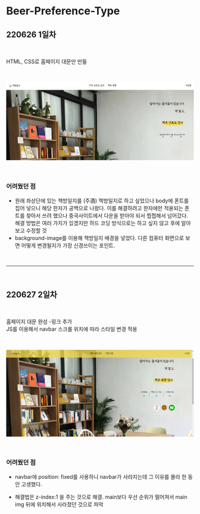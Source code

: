 # Beer-Preference-Type

## 220626 1일차

<br>

HTML, CSS로 홈페이지 대문만 만듦

<br>

![image description](./md/220626.png)

<br>

### 어려웠던 점

- 원래 좌상단에 있는 책방일지를 (주酒) 책방일지로 하고 싶었으나 body에 폰트를 집어 넣으니 해당 한자가 공백으로 나왔다.
  이를 해결하려고 한자에만 적용되는 폰트를 찾아서 쓰려 했으나 중국사이트에서 다운을 받아야 되서 찝찝해서 넘어갔다. 해결 방법은 여러 가지가 있겠지만 하드 코딩 방식으로는 하고 싶지 않고 후에 알아 보고 수정할 것
- background-image를 이용해 책방일지 배경을 넣었다. 다른 컴퓨터 화면으로 보면 어떻게 변경될지가 가장 신경쓰이는 포인트.

<br>

---

<br>

## 220627 2일차

<br>

홈페이지 대문 완성 -링크 추가 <br>
JS를 이용해서 navbar 스크롤 위치에 따라 스타일 변경 적용

<br>

![image description](./md/220627.png)

<br>

### 어려웠던 점

- navbar에 position: fixed를 사용하니 navbar가 사라지는데 그 이유를 몰라 한 동안 고생했다.

- 해결법은 z-index:1 을 주는 것으로 해결. main보다 우선 순위가 떨어져서 main img 뒤에 위치해서 사라졌던 것으로 파악
